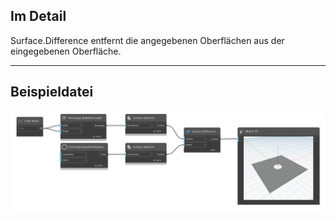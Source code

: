 ## Im Detail
Surface.Difference entfernt die angegebenen Oberflächen aus der eingegebenen Oberfläche.
___
## Beispieldatei

![Surface.Difference](./Autodesk.DesignScript.Geometry.Surface.Difference_img.png)
